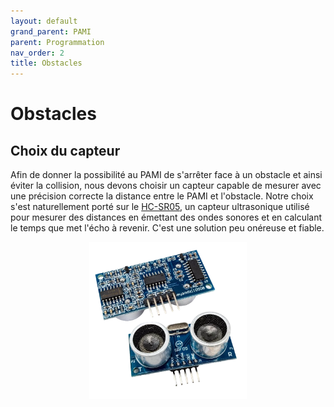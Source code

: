 ```yaml
---
layout: default
grand_parent: PAMI
parent: Programmation
nav_order: 2
title: Obstacles
---
```


# Obstacles

## Choix du capteur

Afin de donner la possibilité au PAMI de s'arrêter face à un obstacle et ainsi éviter la collision, nous devons choisir un capteur capable de mesurer avec une précision correcte la distance entre le PAMI et l'obstacle. Notre choix s'est naturellement porté sur le [HC-SR05](https://www.kubii.com/fr/modules-capteurs/2042-capteur-ultrason-hc-sr05-kubii-3272496009028.html), un capteur ultrasonique utilisé pour mesurer des distances en émettant des ondes sonores et en calculant le temps que met l'écho à revenir. C'est une solution peu onéreuse et fiable.

<center><img decoding=async loading=lazy src="../images/hc-sr05.webp" alt="Capteur ultrasonique HC-SR05" width=50%><center>

